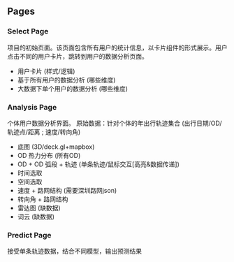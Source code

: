 ## Pages
### Select Page
项目的初始页面。该页面包含所有用户的统计信息，以卡片组件的形式展示。用户点击不同的用户卡片，跳转到用户的数据分析页面。
* 用户卡片 (样式/逻辑)
* 基于所有用户的数据分析 (哪些维度)
* 大数据下单个用户的数据分析 (哪些维度)

### Analysis Page
个体用户数据分析界面。
原始数据：针对个体的年出行轨迹集合 (出行日期/OD/轨迹点/距离 ; 速度/转向角)
* 底图 (3D/deck.gl+mapbox)
* OD 热力分布 (所有OD)
* OD + OD 弧段 + 轨迹 (单条轨迹/鼠标交互[高亮&数据传递])
* 时间选取
* 空间选取
* 速度 + 路网结构 (需要深圳路网json)
* 转向角 + 路网结构
* 雷达图 (缺数据)
* 词云 (缺数据)

### Predict Page
接受单条轨迹数据，结合不同模型，输出预测结果
